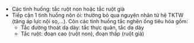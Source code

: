 - Các tình huống: tắc ruột non hoặc tắc ruột già  
- Tiếp cận 1 tình huống nôn ói: thường bỏ qua nguyên nhân từ hệ TKTW (tăng áp lực nội sọ,…). Còn các tình huống tắc nghẽn ống tiêu hóa gồm:  
	- Tắc đường thoát dạ dày: tắc thực quản, tắc dạ dày  
	- Tắc ruột: đoạn cao (ruột non), đoạn thấp (ruột già)